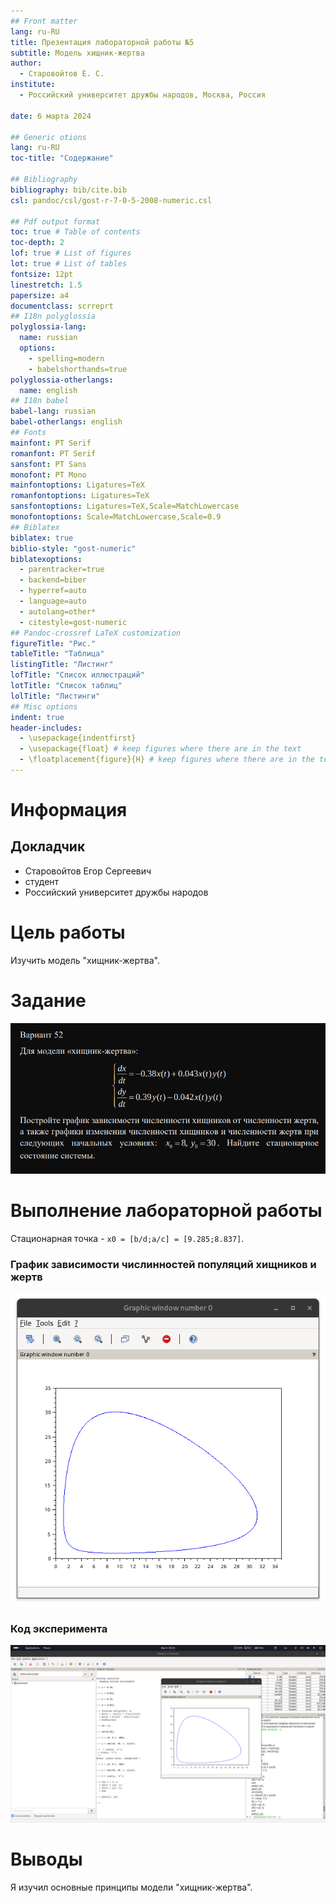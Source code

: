 ```yaml
---
## Front matter
lang: ru-RU
title: Презентация лабораторной работы №5
subtitle: Модель хищник-жертва
author:
  - Старовойтов Е. С.
institute:
  - Российский университет дружбы народов, Москва, Россия

date: 6 марта 2024

## Generic otions
lang: ru-RU
toc-title: "Содержание"

## Bibliography
bibliography: bib/cite.bib
csl: pandoc/csl/gost-r-7-0-5-2008-numeric.csl

## Pdf output format
toc: true # Table of contents
toc-depth: 2
lof: true # List of figures
lot: true # List of tables
fontsize: 12pt
linestretch: 1.5
papersize: a4
documentclass: scrreprt
## I18n polyglossia
polyglossia-lang:
  name: russian
  options:
	- spelling=modern
	- babelshorthands=true
polyglossia-otherlangs:
  name: english
## I18n babel
babel-lang: russian
babel-otherlangs: english
## Fonts
mainfont: PT Serif
romanfont: PT Serif
sansfont: PT Sans
monofont: PT Mono
mainfontoptions: Ligatures=TeX
romanfontoptions: Ligatures=TeX
sansfontoptions: Ligatures=TeX,Scale=MatchLowercase
monofontoptions: Scale=MatchLowercase,Scale=0.9
## Biblatex
biblatex: true
biblio-style: "gost-numeric"
biblatexoptions:
  - parentracker=true
  - backend=biber
  - hyperref=auto
  - language=auto
  - autolang=other*
  - citestyle=gost-numeric
## Pandoc-crossref LaTeX customization
figureTitle: "Рис."
tableTitle: "Таблица"
listingTitle: "Листинг"
lofTitle: "Список иллюстраций"
lotTitle: "Список таблиц"
lolTitle: "Листинги"
## Misc options
indent: true
header-includes:
  - \usepackage{indentfirst}
  - \usepackage{float} # keep figures where there are in the text
  - \floatplacement{figure}{H} # keep figures where there are in the text
---
```


# Информация
## Докладчик
  * Старовойтов Егор Сергеевич
  * студент
  * Российский университет дружбы народов


# Цель работы
Изучить модель "хищник-жертва".

# Задание
![alt text](image/image.png)


# Выполнение лабораторной работы
Стационарная точка - `x0 = [b/d;a/c] = [9.285;8.837]`. 

### График зависимости числинностей популяций хищников и жертв
![График зависимости числинностей популяций хищников и жертв](image/19-23-29.png)

### Код эксперимента
![Скрипт](image/19-23-23.png)

# Выводы
Я изучил основные принципы модели "хищник-жертва".
